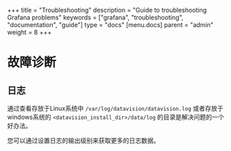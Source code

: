 +++
title = "Troubleshooting"
description = "Guide to troubleshooting Grafana problems"
keywords = ["grafana", "troubleshooting", "documentation", "guide"]
type = "docs"
[menu.docs]
parent = "admin"
weight = 8
+++


# 故障诊断

## 日志

通过查看存放于Linux系统中 `/var/log/datavision/datavision.log` 或者存放于windows系统的 `<datavision_install_dir>/data/log` 的目录是解决问题的一个好办法。

您可以通过设置日志的输出级别来获取更多的日志数据。


